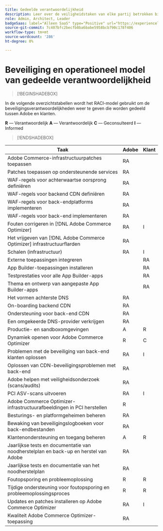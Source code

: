```yaml
---
title: Gedeelde verantwoordelijkheid
description: Leer over de veiligheidstaken van elke partij betrokken bij uw  [!DNL Adobe Commerce Optimizer]  project.
role: Admin, Architect, Leader
badgeSaas: label="Alleen SaaS" type="Positive" url="https://experienceleague.adobe.com/nl/docs/commerce/user-guides/product-solutions" tooltip="Alleen van toepassing op Adobe Commerce as a Cloud Service- en Adobe Commerce Optimizer-projecten (door Adobe beheerde SaaS-infrastructuur)."
source-git-commit: 7c407bfc2becfb0ba6babe5958bcb790c178f406
workflow-type: tm+mt
source-wordcount: '286'
ht-degree: 0%

---
```


# Beveiliging en operationeel model van gedeelde verantwoordelijkheid

>[!BEGINSHADEBOX]

In de volgende overzichtstabellen wordt het RACI-model gebruikt om de beveiligingsverantwoordelijkheden weer te geven die worden gedeeld tussen Adobe en klanten.

**R** — Verantwoordelijk
**A** — Verantwoordelijk
**C** — Geconsulteerd
**I** — Informed

>[!ENDSHADEBOX]

| Taak | Adobe | Klant |
| --- | --- | --- |
| Adobe Commerce-infrastructuurpatches toepassen | RA | |
| Patches toepassen op ondersteunende services | RA | |
| WAF-regels voor achterwaartse oorsprong definiëren | RA | |
| WAF-regels voor backend CDN definiëren | RA | |
| WAF-regels voor back-endplatforms implementeren | RA | |
| WAF-regels voor back-end implementeren | RA | |
| Fouten corrigeren in [!DNL Adobe Commerce Optimizer] | RA | I |
| Het vrijgeven van [!DNL Adobe Commerce Optimizer] infrastructuurflarden | RA | |
| Schalen (infrastructuur) | RA | I |
| Externe toepassingen integreren | | RA |
| App Builder-toepassingen installeren | | RA |
| Testprestaties voor alle App Builder-apps | | RA |
| Thema en ontwerp van aangepaste App Builder-apps | | RA |
| Het vormen achterste DNS | RA |  |
| On-boarding backend CDN | RA |  |
| Ondersteuning voor back-end CDN | RA |  |
| Een omgekeerde DNS-provider verkrijgen | RA | |
| Productie- en sandboxomgevingen | A | R |
| Dynamiek openen voor Adobe Commerce Optimizer | R | C |
| Problemen met de beveiliging van back-end klanten oplossen | RA | I |
| Oplossen van CDN-beveiligingsproblemen met back-end | RA | |
| Adobe helpen met veiligheidsonderzoek (scans/audits) | RA | |
| PCI ASV-scans uitvoeren | RA | I |
| Adobe Commerce Optimizer-infrastructuurafbeeldingen in PCI herstellen | R | |
| Besturings- en platformgeheimen beheren | RA | |
| Bewaking van beveiligingslogboeken voor back-endbestanden | RA | |
| Klantenondersteuning en toegang beheren | A | R |
| Jaarlijkse tests en documentatie van noodherstelplan en back-up en herstel van Adobe | RA | |
| Jaarlijkse tests en documentatie van het noodherstelplan | RA | |
| Foutopsporing en probleemoplossing | R | R |
| Tijdige ondersteuning voor foutopsporing en probleemoplossingsproces | R | R |
| Updates en patches installeren op Adobe Commerce Optimizer | RA | I |
| Kwaliteit Adobe Commerce Optimizer-toepassing | RA | |
